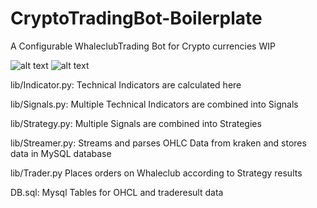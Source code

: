 # CryptoTradingBot-Boilerplate
A Configurable WhaleclubTrading Bot for Crypto currencies WIP

![alt text](https://raw.githubusercontent.com/IljaSchumacher/CryptoTradingBot-Boilerplate/master/Readme_Screenshot_1.png)
![alt text](https://raw.githubusercontent.com/IljaSchumacher/CryptoTradingBot-Boilerplate/master/Readme_Screenshot_2.png)


lib/Indicator.py:
Technical Indicators are calculated here

lib/Signals.py:
Multiple Technical Indicators are combined into Signals

lib/Strategy.py:
Multiple Signals are combined into Strategies

lib/Streamer.py:
Streams and parses OHLC Data from kraken and stores data in MySQL database

lib/Trader.py
Places orders on Whaleclub according to Strategy results

DB.sql:
Mysql Tables for OHCL and traderesult data
